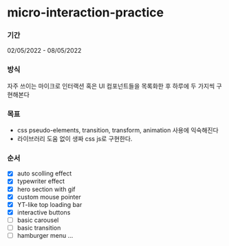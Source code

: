 # micro-interaction-practice

### 기간

02/05/2022 - 08/05/2022

### 방식

자주 쓰이는 마이크로 인터랙션 혹은 UI 컴포넌트들을 목록화한 후 하루에 두 가지씩 구현해본다

### 목표

- css pseudo-elements, transition, transform, animation 사용에 익숙해진다
- 라이브러리 도움 없이 생짜 css js로 구현한다.

### 순서

- [x] auto scolling effect
- [x] typewriter effect
- [x] hero section with gif
- [x] custom mouse pointer
- [x] YT-like top loading bar
- [x] interactive buttons
- [ ] basic carousel
- [ ] basic transition
- [ ] hamburger menu
      ...
